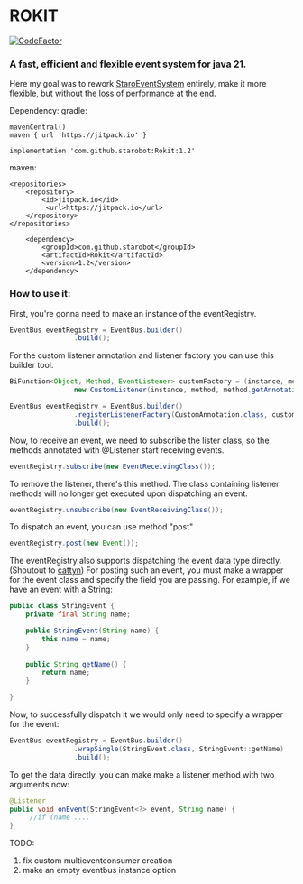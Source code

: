 # ROKIT

[![CodeFactor](https://www.codefactor.io/repository/github/starobot/rokit/badge)](https://www.codefactor.io/repository/github/starobot/rokit)

### A fast, efficient and flexible event system for java 21.
Here my goal was to rework [StaroEventSystem](https://github.com/starobot/StaroEventSystem) entirely, make it more flexible, but without the loss of performance at the end.

Dependency:
gradle:
```
mavenCentral()
maven { url 'https://jitpack.io' }
```
```
implementation 'com.github.starobot:Rokit:1.2'
```
maven:
```
<repositories>
	<repository>
		<id>jitpack.io</id>
		 <url>https://jitpack.io</url>
	</repository>
</repositories>
```
```
	<dependency>
	    <groupId>com.github.starobot</groupId>
	    <artifactId>Rokit</artifactId>
	    <version>1.2</version>
	</dependency>
```

### How to use it:
First, you're gonna need to make an instance of the eventRegistry.
```java
EventBus eventRegistry = EventBus.builder()
                .build();
```
For the custom listener annotation and listener factory you can use this builder tool.
```java
BiFunction<Object, Method, EventListener> customFactory = (instance, method) ->
                new CustomListener(instance, method, method.getAnnotation(CustomAnnotation.class).priority().getVal());

EventBus eventRegistry = EventBus.builder()
                .registerListenerFactory(CustomAnnotation.class, customFactory)
                .build();
```


Now, to receive an event, we need to subscribe the lister class, so the methods annotated with @Listener start receiving events.
```java
eventRegistry.subscribe(new EventReceivingClass());
```
To remove the listener, there's this method. The class containing listener methods will no longer get executed upon dispatching an event.
```java
eventRegistry.unsubscribe(new EventReceivingClass());
```

To dispatch an event, you can use method "post"
```java
eventRegistry.post(new Event());
```
The eventRegistry also supports dispatching the event data type directly. (Shoutout to [cattyn](https://github.com/cattyngmd))
For posting such an event, you must make a wrapper for the event class and specify the field you are passing.
For example, if we have an event with a String:
```java
public class StringEvent {
    private final String name;

    public StringEvent(String name) {
        this.name = name;
    }
    
    public String getName() {
        return name;
    }

}
```
Now, to successfully dispatch it we would only need to specify a wrapper for the event:
```java
EventBus eventRegistry = EventBus.builder()
                .wrapSingle(StringEvent.class, StringEvent::getName)
                .build();
```
To get the data directly, you can make make a listener method with two arguments now:
```java
@Listener
public void onEvent(StringEvent<?> event, String name) {
     //if (name ....
}
```

TODO: 
1. fix custom multieventconsumer creation
2. make an empty eventbus instance option
